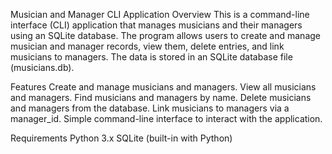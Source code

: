 Musician and Manager CLI Application
Overview
This is a command-line interface (CLI) application that manages musicians and their managers using an SQLite database. The program allows users to create and manage musician and manager records, view them, delete entries, and link musicians to managers. The data is stored in an SQLite database file (musicians.db).

Features
Create and manage musicians and managers.
View all musicians and managers.
Find musicians and managers by name.
Delete musicians and managers from the database.
Link musicians to managers via a manager_id.
Simple command-line interface to interact with the application.

Requirements
Python 3.x
SQLite (built-in with Python)
